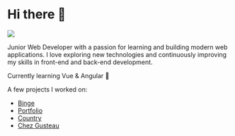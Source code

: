 # Hi there 👋

![](https://komarev.com/ghpvc/?username=mhss-dev)

Junior Web Developer with a passion for learning and building modern web applications. 
I love exploring new technologies and continuously improving my skills in front-end and back-end development. 

Currently learning Vue & Angular 🌱

A few projects I worked on:

- [Binge](https://binge-now.netlify.app)
- [Portfolio](https://mhss-dev.github.io/portfolio/)
- [Country](https://country-now.netlify.app/home)
- [Chez Gusteau](https://github.com/mhss-dev/Chez_Gusteau)

#
